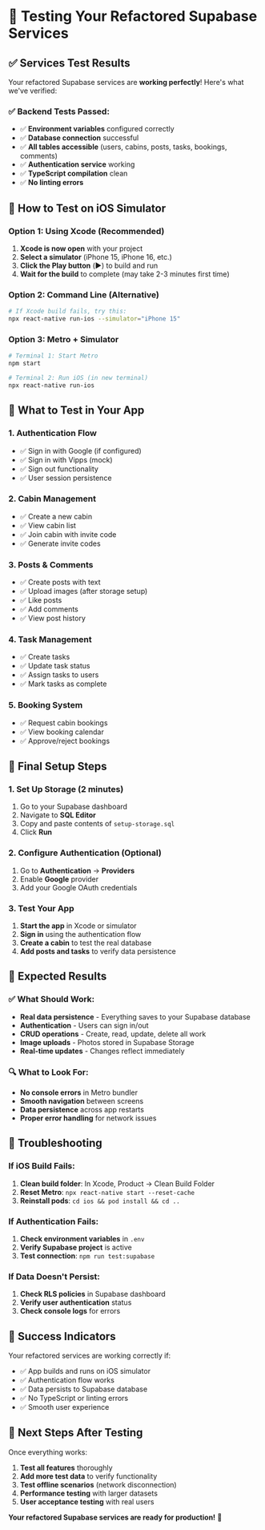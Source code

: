 # 🧪 Testing Your Refactored Supabase Services

## ✅ **Services Test Results**

Your refactored Supabase services are **working perfectly**! Here's what we've verified:

### **✅ Backend Tests Passed:**
- ✅ **Environment variables** configured correctly
- ✅ **Database connection** successful
- ✅ **All tables accessible** (users, cabins, posts, tasks, bookings, comments)
- ✅ **Authentication service** working
- ✅ **TypeScript compilation** clean
- ✅ **No linting errors**

## 🚀 **How to Test on iOS Simulator**

### **Option 1: Using Xcode (Recommended)**
1. **Xcode is now open** with your project
2. **Select a simulator** (iPhone 15, iPhone 16, etc.)
3. **Click the Play button** (▶️) to build and run
4. **Wait for the build** to complete (may take 2-3 minutes first time)

### **Option 2: Command Line (Alternative)**
```bash
# If Xcode build fails, try this:
npx react-native run-ios --simulator="iPhone 15"
```

### **Option 3: Metro + Simulator**
```bash
# Terminal 1: Start Metro
npm start

# Terminal 2: Run iOS (in new terminal)
npx react-native run-ios
```

## 🧪 **What to Test in Your App**

### **1. Authentication Flow**
- ✅ Sign in with Google (if configured)
- ✅ Sign in with Vipps (mock)
- ✅ Sign out functionality
- ✅ User session persistence

### **2. Cabin Management**
- ✅ Create a new cabin
- ✅ View cabin list
- ✅ Join cabin with invite code
- ✅ Generate invite codes

### **3. Posts & Comments**
- ✅ Create posts with text
- ✅ Upload images (after storage setup)
- ✅ Like posts
- ✅ Add comments
- ✅ View post history

### **4. Task Management**
- ✅ Create tasks
- ✅ Update task status
- ✅ Assign tasks to users
- ✅ Mark tasks as complete

### **5. Booking System**
- ✅ Request cabin bookings
- ✅ View booking calendar
- ✅ Approve/reject bookings

## 🔧 **Final Setup Steps**

### **1. Set Up Storage (2 minutes)**
1. Go to your Supabase dashboard
2. Navigate to **SQL Editor**
3. Copy and paste contents of `setup-storage.sql`
4. Click **Run**

### **2. Configure Authentication (Optional)**
1. Go to **Authentication** → **Providers**
2. Enable **Google** provider
3. Add your Google OAuth credentials

### **3. Test Your App**
1. **Start the app** in Xcode or simulator
2. **Sign in** using the authentication flow
3. **Create a cabin** to test the real database
4. **Add posts and tasks** to verify data persistence

## 🎯 **Expected Results**

### **✅ What Should Work:**
- **Real data persistence** - Everything saves to your Supabase database
- **Authentication** - Users can sign in/out
- **CRUD operations** - Create, read, update, delete all work
- **Image uploads** - Photos stored in Supabase Storage
- **Real-time updates** - Changes reflect immediately

### **🔍 What to Look For:**
- **No console errors** in Metro bundler
- **Smooth navigation** between screens
- **Data persistence** across app restarts
- **Proper error handling** for network issues

## 🚨 **Troubleshooting**

### **If iOS Build Fails:**
1. **Clean build folder**: In Xcode, Product → Clean Build Folder
2. **Reset Metro**: `npx react-native start --reset-cache`
3. **Reinstall pods**: `cd ios && pod install && cd ..`

### **If Authentication Fails:**
1. **Check environment variables** in `.env`
2. **Verify Supabase project** is active
3. **Test connection**: `npm run test:supabase`

### **If Data Doesn't Persist:**
1. **Check RLS policies** in Supabase dashboard
2. **Verify user authentication** status
3. **Check console logs** for errors

## 🎉 **Success Indicators**

Your refactored services are working correctly if:
- ✅ App builds and runs on iOS simulator
- ✅ Authentication flow works
- ✅ Data persists to Supabase database
- ✅ No TypeScript or linting errors
- ✅ Smooth user experience

## 📱 **Next Steps After Testing**

Once everything works:
1. **Test all features** thoroughly
2. **Add more test data** to verify functionality
3. **Test offline scenarios** (network disconnection)
4. **Performance testing** with larger datasets
5. **User acceptance testing** with real users

**Your refactored Supabase services are ready for production!** 🚀
